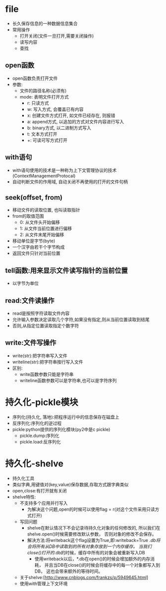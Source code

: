 # file
- 长久保存信息的一种数据信息集合
- 常用操作
  - 打开关闭(文件一旦打开,需要关闭操作)
  - 读写内容
  - 查找 
## open函数
- open函数负责打开文件
- 参数:
  - 文件的路径名称(必须有)
  - mode: 表明文件打开方式
     - r: 只读方式
     - w: 写入方式, 会覆盖已有内容
     - x: 创建文件方式打开, 如文件已经存在, 则报错
     - a: append方式, 以追加的方式对文件内容进行写入
     - b: binary方式, 以二进制方式写入
     - t: 文本方式打开
     - +: 可读可写方式打开   
## with语句
- with语句使用的技术是一种称为上下文管理协议的技术(ContextManagementProtocal)
- 自动判断文件的作用域, 自动关闭不再使用的打开的文件句柄
## seek(offset, from)
- 移动文件的读取位置, 也叫读取指针
- from的取值范围
  - 0: 从文件头开始偏移
  - 1: 从文件当前位置进行偏移
  - 2: 从文件末尾开始偏移
- 移动单位是字节(byte)
- 一个汉字由若干个字节构成
- 返回文件只针对当前位置
## tell函数:用来显示文件读写指针的当前位置
- 以字节为单位 
## read:文件读操作
- read是按照字符读取文件内容
- 允许输入参数决定读取几个字符,如果没有指定,则从当前位置读取到结尾
- 否则,从指定位置读取指定个数字符
## write:文件写操作
- write(str):把字符串写入文件
- writeline(str):把字符串按行写入文件
- 区别:
  - write函数参数只能是字符串
  - writeline函数参数可以是字符串,也可以是字符序列

# 持久化-pickle模块
- 序列化(持久化, 落地):把程序运行中的信息保存在磁盘上
- 反序列化:序列化的逆过程
- pickle:python提供的序列化模块(py2中是c pickle)
  - pickle.dump:序列化
  - pickle.load:反序列化
 
# 持久化-shelve
- 持久化工具
- 类似字典,用键值对(key,value)保存数据,存取方式跟字典类似
- open,close:有打开就有关闭
- shelve特性:
  - 不支持多个应用并行写入
     - 为解决这个问题,open的时候可以使用flag = r(对这个文件采用只读方式打开)
  - 写回问题
     - shelve在默认情况下不会记录待持久化对象的任何修改的,
       所以我们在shelve.open()时候需要修改默认参数，
       否则对象的修改不会保存。 
     - 解决方法:将writeback这个flag设置为True,即:writeback=True
       *.db将会将所有从DB中读取到的所有对象存放到一个内存缓存。
       当我们close()打开的*.db的时候，缓存中所有的对象会被重新写入DB
       - 使用writeback以后，*.db在open()的时候会增加额外的内存消耗，
         并且当DB在close()的时候会将缓存中的每一个对象都写入到DB，
         这也会带来额外的等待时间。
  - 关于shelve:[http://www.cnblogs.com/frankzs/p/5949645.html]
  - 使用with管理上下文环境